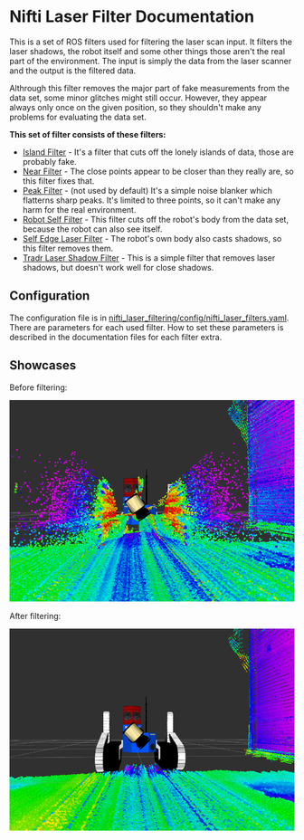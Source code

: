 # Nifti Laser Filter Documentation

This is a set of ROS filters used for filtering the laser scan input. It filters the laser shadows, the robot itself and some other things those aren't the real part of the environment. The input is simply the data from the laser scanner and the output is the filtered data.

Althrough this filter removes the major part of fake measurements from the data set, some minor glitches might still occur. However, they appear always only once on the given position, so they shouldn't make any problems for evaluating the data set.

**This set of filter consists of these filters:**

* [Island Filter](IslandFilter.md) - It's a filter that cuts off the lonely islands of data, those are probably fake.
* [Near Filter](NearFilter.md) - The close points appear to be closer than they really are, so this filter fixes that.
* [Peak Filter](PeakFilter.md) - (not used by default) It's a simple noise blanker which flatterns sharp peaks. It's limited to three points, so it can't make any harm for the real environment.
* [Robot Self Filter](RobotSelfFilter.md) - This filter cuts off the robot's body from the data set, because the robot can also see itself.
* [Self Edge Laser Filter](SelfEdgeLaserFilter.md) - The robot's own body also casts shadows, so this filter removes them.
* [Tradr Laser Shadow Filter](TradrLaserShadowFilter.md) - This is a simple filter that removes laser shadows, but doesn't work well for close shadows.

## Configuration
The configuration file is in [nifti_laser_filtering/config/nifti_laser_filters.yaml](../config/nifti_laser_filters.yaml). There are parameters for each used filter. How to set these parameters is described in the documentation files for each filter extra.

## Showcases
Before filtering:

![picture](showcases/raw.png)

After filtering:

![picture](showcases/filtered.png)
